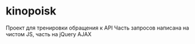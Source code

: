 # kinopoisk
Проект для тренировки обращения к API
Часть запросов написана на чистом JS, часть на jQuery AJAX

